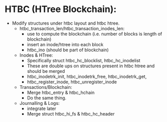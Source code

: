 # HTBC (HTree Blockchain):
- Modify structures under htbc layout and htbc htree.
	- htbc_transaction_len/htbc_transaction_inodes_len:
		- use to compute the blockchain (i.e. number of blocks is length of blockchain)
		- insert an inode/htree into each block
		- htbc_ino (should be part of blockchain)
	- Inodes & HTree:
		- Specifically struct htbc_hc_blocklist, htbc_hc_inodelist
		- These are double ups on structures present in htbc htree and should be merged
		- htbc_inodetrk_init, htbc_inodetrk_free, htbc_inodetrk_get, 
		- htbc_register_inode, htbc_unregister_inode
	- Transactions/Blockchain:
		- Merge htbc_entry & htbc_hchain
		- Do the same thing. 
	- Journalling & Logs:
		- integrate later
		- Merge struct htbc_hi_fs & htbc_hc_header